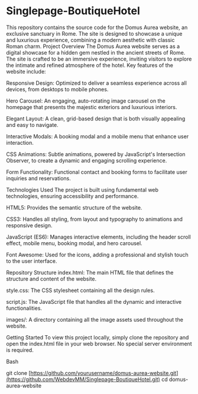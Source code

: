 # Singlepage-BoutiqueHotel
This repository contains the source code for the Domus Aurea website, an exclusive sanctuary in Rome. The site is designed to showcase a unique and luxurious experience, combining a modern aesthetic with classic Roman charm.
Project Overview
The Domus Aurea website serves as a digital showcase for a hidden gem nestled in the ancient streets of Rome. The site is crafted to be an immersive experience, inviting visitors to explore the intimate and refined atmosphere of the hotel. Key features of the website include:

Responsive Design: Optimized to deliver a seamless experience across all devices, from desktops to mobile phones.

Hero Carousel: An engaging, auto-rotating image carousel on the homepage that presents the majestic exteriors and luxurious interiors.

Elegant Layout: A clean, grid-based design that is both visually appealing and easy to navigate.

Interactive Modals: A booking modal and a mobile menu that enhance user interaction.

CSS Animations: Subtle animations, powered by JavaScript's Intersection Observer, to create a dynamic and engaging scrolling experience.

Form Functionality: Functional contact and booking forms to facilitate user inquiries and reservations.

Technologies Used
The project is built using fundamental web technologies, ensuring accessibility and performance.

HTML5: Provides the semantic structure of the website.

CSS3: Handles all styling, from layout and typography to animations and responsive design.

JavaScript (ES6): Manages interactive elements, including the header scroll effect, mobile menu, booking modal, and hero carousel.

Font Awesome: Used for the icons, adding a professional and stylish touch to the user interface.

Repository Structure
index.html: The main HTML file that defines the structure and content of the website.

style.css: The CSS stylesheet containing all the design rules.

script.js: The JavaScript file that handles all the dynamic and interactive functionalities.

images/: A directory containing all the image assets used throughout the website.

Getting Started
To view this project locally, simply clone the repository and open the index.html file in your web browser. No special server environment is required.

Bash

git clone [https://github.com/yourusername/domus-aurea-website.git](https://github.com/WebdevMM/Singlepage-BoutiqueHotel.git)
cd domus-aurea-website
